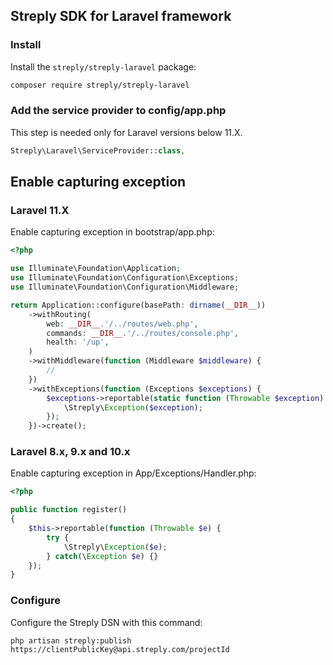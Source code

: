 ## Streply SDK for Laravel framework

### Install

Install the `streply/streply-laravel` package:

```bash
composer require streply/streply-laravel
```

### Add the service provider to config/app.php

This step is needed only for Laravel versions below 11.X.

```php {filename:config.app.php}
Streply\Laravel\ServiceProvider::class,
```

## Enable capturing exception

### Laravel 11.X

Enable capturing exception in bootstrap/app.php:

```php {filename:bootstrap/app.php}
<?php

use Illuminate\Foundation\Application;
use Illuminate\Foundation\Configuration\Exceptions;
use Illuminate\Foundation\Configuration\Middleware;

return Application::configure(basePath: dirname(__DIR__))
    ->withRouting(
        web: __DIR__.'/../routes/web.php',
        commands: __DIR__.'/../routes/console.php',
        health: '/up',
    )
    ->withMiddleware(function (Middleware $middleware) {
        //
    })
    ->withExceptions(function (Exceptions $exceptions) {
        $exceptions->reportable(static function (Throwable $exception) {
            \Streply\Exception($exception);
        });
    })->create();

```

### Laravel 8.x, 9.x and 10.x

Enable capturing exception in App/Exceptions/Handler.php:

```php {filename:App/Exceptions/Handler.php}
<?php

public function register()
{
    $this->reportable(function (Throwable $e) {
        try {
            \Streply\Exception($e);
        } catch(\Exception $e) {}
    });
}
```
### Configure

Configure the Streply DSN with this command:

```shell
php artisan streply:publish https://clientPublicKey@api.streply.com/projectId
```
